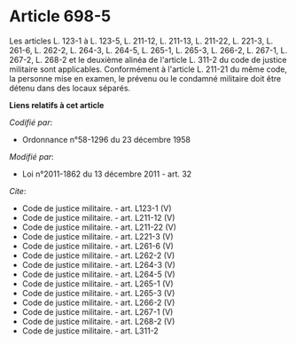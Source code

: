 # Article 698-5

Les articles L. 123-1 à L. 123-5, L. 211-12, L. 211-13, L. 211-22, L. 221-3, L. 261-6, L. 262-2, L. 264-3, L. 264-5, L.
265-1, L. 265-3, L. 266-2, L. 267-1, L. 267-2, L. 268-2 et le deuxième alinéa de l'article L. 311-2 du code de justice
militaire sont applicables. Conformément à l'article L. 211-21 du même code, la personne mise en examen, le prévenu ou le
condamné militaire doit être détenu dans des locaux séparés.

**Liens relatifs à cet article**

_Codifié par_:

  - Ordonnance n°58-1296 du 23 décembre 1958

_Modifié par_:

  - Loi n°2011-1862 du 13 décembre 2011 - art. 32

_Cite_:

  - Code de justice militaire. - art. L123-1 (V)
  - Code de justice militaire. - art. L211-12 (V)
  - Code de justice militaire. - art. L211-22 (V)
  - Code de justice militaire. - art. L221-3 (V)
  - Code de justice militaire. - art. L261-6 (V)
  - Code de justice militaire. - art. L262-2 (V)
  - Code de justice militaire. - art. L264-3 (V)
  - Code de justice militaire. - art. L264-5 (V)
  - Code de justice militaire. - art. L265-1 (V)
  - Code de justice militaire. - art. L265-3 (V)
  - Code de justice militaire. - art. L266-2 (V)
  - Code de justice militaire. - art. L267-1 (V)
  - Code de justice militaire. - art. L268-2 (V)
  - Code de justice militaire. - art. L311-2
